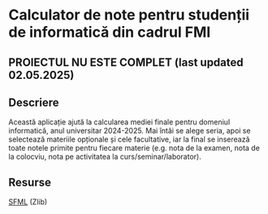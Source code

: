 # Calculator de note pentru studenții de informatică din cadrul FMI

## PROIECTUL NU ESTE COMPLET (last updated 02.05.2025)

## Descriere
Această aplicație ajută la calcularea mediei finale pentru domeniul informatică, anul universitar 2024-2025.
Mai întâi se alege seria, apoi se selectează materiile opționale și cele facultative, iar la final se inserează toate notele primite pentru fiecare materie (e.g. nota de la examen, nota de la colocviu, nota pe activitatea la curs/seminar/laborator).

## Resurse
[SFML](https://github.com/SFML/SFML/tree/2.6.1) (Zlib)
